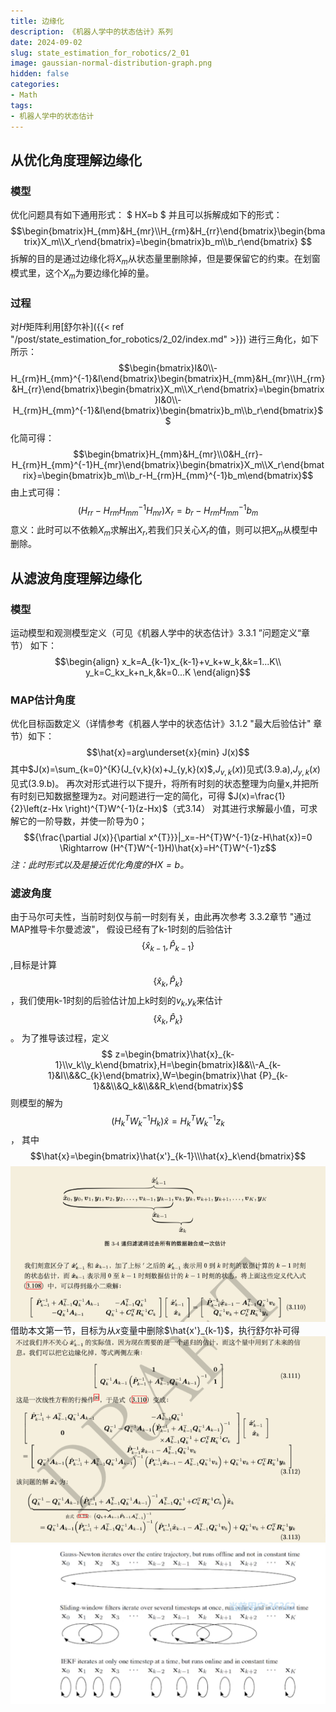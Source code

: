 ```yaml
---
title: 边缘化
description: 《机器人学中的状态估计》系列
date: 2024-09-02
slug: state_estimation_for_robotics/2_01
image: gaussian-normal-distribution-graph.png
hidden: false
categories:
- Math
tags:
- 机器人学中的状态估计
---
```

##  从优化角度理解边缘化
###  模型
优化问题具有如下通用形式：
$ HX=b $
并且可以拆解成如下的形式：
$$\begin{bmatrix}H_{mm}&H_{mr}\\H_{rm}&H_{rr}\end{bmatrix}\begin{bmatrix}X_m\\X_r\end{bmatrix}=\begin{bmatrix}b_m\\b_r\end{bmatrix} $$
拆解的目的是通过边缘化将$X_m$从状态量里删除掉，但是要保留它的约束。在划窗模式里，这个$X_m$为要边缘化掉的量。
###  过程
对$H$矩阵利用[舒尔补]({{< ref "/post/state_estimation_for_robotics/2_02/index.md" >}}) 进行三角化，如下所示：
$$\begin{bmatrix}I&0\\-H_{rm}H_{mm}^{-1}&I\end{bmatrix}\begin{bmatrix}H_{mm}&H_{mr}\\H_{rm}&H_{rr}\end{bmatrix}\begin{bmatrix}X_m\\X_r\end{bmatrix}=\begin{bmatrix}I&0\\-H_{rm}H_{mm}^{-1}&I\end{bmatrix}\begin{bmatrix}b_m\\b_r\end{bmatrix}$$
化简可得：
$$\begin{bmatrix}H_{mm}&H_{mr}\\0&H_{rr}-H_{rm}H_{mm}^{-1}H_{mr}\end{bmatrix}\begin{bmatrix}X_m\\X_r\end{bmatrix}=\begin{bmatrix}b_m\\b_r-H_{rm}H_{mm}^{-1}b_m\end{bmatrix}$$
由上式可得：
$$(H_{rr}-H_{rm}H_{mm}^{-1}H_{mr})X_r=b_r-H_{rm}H_{mm}^{-1}b_{m}$$
意义：此时可以不依赖$X_m$求解出$X_r$,若我们只关心$X_r$的值，则可以把$X_m$从模型中删除。
## 从滤波角度理解边缘化
###  模型
运动模型和观测模型定义（可见《机器人学中的状态估计》3.3.1 ”问题定义“章节）
如下：
$$\begin{align}
x_k=A_{k-1}x_{k-1}+v_k+w_k,&k=1...K\\
y_k=C_kx_k+n_k,&k=0...K
\end{align}$$
###  MAP估计角度
优化目标函数定义（详情参考《机器人学中的状态估计》3.1.2 "最大后验估计" 章节）如下：
$$\hat{x}=arg\underset{x}{min} J(x)$$
其中$J(x)=\sum_{k=0}^{K}(J_{v,k}(x)+J_{y,k}(x)$,$J_{v,k}(x))$见式(3.9.a),$J_{y,k}(x)$见式(3.9.b)。
再次对形式进行以下提升，将所有时刻的状态整理为向量x,并把所有时刻已知数据整理为z。对问题进行一定的简化，可得
$J(x)=\frac{1}{2}\left(z-Hx \right)^{T}W^{-1}(z-Hx)$（式3.14）
对其进行求解最小值，可求解它的一阶导数，并使一阶导为0；
$${\frac{\partial J(x)}{\partial x^{T}}}|_x=-H^{T}W^{-1}(z-H\hat{x})=0 \Rightarrow (H^{T}W^{-1}H)\hat{x}=H^{T}W^{-1}z$$
*注：此时形式以及是接近优化角度的$HX=b$。*
###  滤波角度
由于马尔可夫性，当前时刻仅与前一时刻有关，由此再次参考 3.3.2章节 "通过MAP推导卡尔曼滤波"，
假设已经有了k-1时刻的后验估计$$ \{ \hat {x}_{k-1} ,\hat{P}_{k-1}\}$$,目标是计算$$ \{ \hat {x}_{k} ,\hat{P}_{k}\}$$，我们使用k-1时刻的后验估计加上k时刻的$v_k$,$y_k$来估计$$ \{ \hat {x}_{k} ,\hat{P}_{k}\}$$。
为了推导该过程，定义
$$ z=\begin{bmatrix}\hat{x}_{k-1}\\v_k\\y_k\end{bmatrix},H=\begin{bmatrix}I&&\\-A_{k-1}&I\\&&C_{k}\end{bmatrix},W=\begin{bmatrix}\hat {P}_{k-1}&&\\&Q_k&\\&&R_k\end{bmatrix}$$
则模型的解为$$(H_{k}^{T}W_{k}^{-1}H_{k})\hat{x}=H_{k}^{T}W_{k}^{-1}z_k$$，
其中$$\hat{x}=\begin{bmatrix}\hat{x'}_{k-1}\\\hat{x}_k\end{bmatrix}$$
![](image00.png)
借助本文第一节，目标为从$x$变量中删除$\hat{x'}_{k-1}$，执行舒尔补可得
![](image01.png)
![](image02.png)